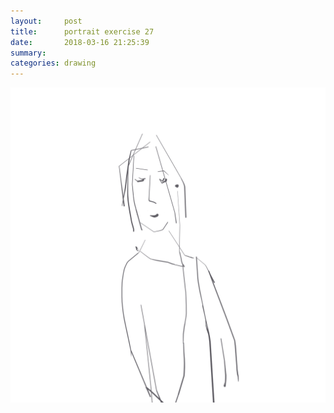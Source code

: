 ```yaml
---
layout:     post
title:      portrait exercise 27
date:       2018-03-16 21:25:39
summary:    
categories: drawing
---
```

![portrait exercise 27](/images/diary/portrait-exercise-27.png ".")
